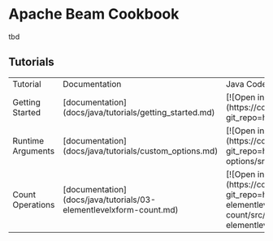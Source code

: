 # Apache Beam Cookbook
tbd

## Tutorials
<table>
<tr>
    <td>Tutorial</td>
    <td>Documentation</td>
    <td>Java Code</td>
</tr>
<tr>
    <td>Getting Started</td>
    <td>[documentation](docs/java/tutorials/getting_started.md)</td>
    <td>[![Open in Cloud Shell](https://gstatic.com/cloudssh/images/open-btn.png)](https://console.cloud.google.com/cloudshell/open?git_repo=https://github.com/arunneoz/beamcookbook&tutorial=docs/java/tutorials/getting_started.md)</td>
</tr>
<tr>
    <td>Runtime Arguments</td>
    <td>[documentation](docs/java/tutorials/custom_options.md)</td>
    <td>[![Open in Cloud Shell](https://gstatic.com/cloudssh/images/open-btn.png)](https://console.cloud.google.com/cloudshell/open?git_repo=https://github.com/arunneoz/beamcookbook&page=editor&open_in_editor=tutorials/java/custom-options/src/main/java/com/gcp/cookbook/StarterPipeline.java&tutorial=docs/tutorials/custom_options.md)</td>
</tr>
<tr>
    <td>Count Operations</td>
    <td>[documentation](docs/java/tutorials/03-elementlevelxform-count.md)</td>
    <td>[![Open in Cloud Shell](https://gstatic.com/cloudssh/images/open-btn.png)](https://console.cloud.google.com/cloudshell/open?git_repo=https://github.com/arunneoz/beamcookbook&page=editor&open_in_editor=tutorials/java/03-elementlevelxform-count/src/main/java/com/gcp/cookbook/CountPipeline.java&tutorial=docs/tutorials/03-elementlevelxform-count.md)</td>
</tr>
</table>

